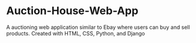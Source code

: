 # Auction-House-Web-App
A auctioning web application similar to Ebay where users can buy and sell products. Created with HTML, CSS, Python, and Django
